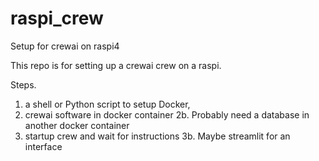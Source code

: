 # raspi_crew
Setup for crewai on raspi4

This repo is for setting up a crewai crew on a raspi.

Steps.
1. a shell or Python script to setup Docker,
2. crewai software in docker container
2b. Probably need a database in another docker container
3. startup crew and wait for instructions
3b. Maybe streamlit for an interface

